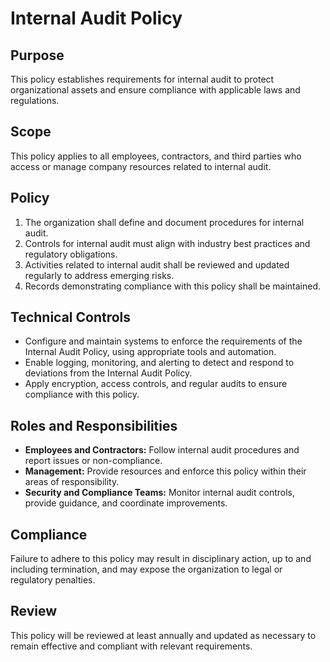 # Internal Audit Policy

## Purpose
This policy establishes requirements for internal audit to protect organizational assets and ensure compliance with applicable laws and regulations.

## Scope
This policy applies to all employees, contractors, and third parties who access or manage company resources related to internal audit.

## Policy
1. The organization shall define and document procedures for internal audit.
2. Controls for internal audit must align with industry best practices and regulatory obligations.
3. Activities related to internal audit shall be reviewed and updated regularly to address emerging risks.
4. Records demonstrating compliance with this policy shall be maintained.

## Technical Controls
- Configure and maintain systems to enforce the requirements of the Internal Audit Policy, using appropriate tools and automation.
- Enable logging, monitoring, and alerting to detect and respond to deviations from the Internal Audit Policy.
- Apply encryption, access controls, and regular audits to ensure compliance with this policy.

## Roles and Responsibilities
- **Employees and Contractors:** Follow internal audit procedures and report issues or non-compliance.
- **Management:** Provide resources and enforce this policy within their areas of responsibility.
- **Security and Compliance Teams:** Monitor internal audit controls, provide guidance, and coordinate improvements.

## Compliance
Failure to adhere to this policy may result in disciplinary action, up to and including termination, and may expose the organization to legal or regulatory penalties.

## Review
This policy will be reviewed at least annually and updated as necessary to remain effective and compliant with relevant requirements.
